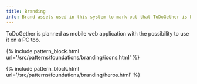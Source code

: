 ```yaml
---
title: Branding
info: Brand assets used in this system to mark out that ToDoGether is being used.
---
```


<p>ToDoGether is planned as mobile web application with the possibility to use it on a PC too.</p>

{% include pattern_block.html url='/src/patterns/foundations/branding/icons.html' %}

{% include pattern_block.html url='/src/patterns/foundations/branding/heros.html' %}

